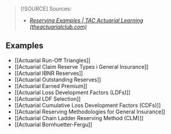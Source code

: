 > [!SOURCE] Sources:
> - *[Reserving Examples | TAC Actuarial Learning (theactuarialclub.com)](https://theactuarialclub.com/learn/reserving-examples/)*

## Examples

- [[Actuarial Run-Off Triangles]]
- [[Actuarial Claim Reserve Types i General Insurance]]
- [[Actuarial IBNR Reserves]]
- [[Actuarial Outstanding Reserves]]
- [[Actuarial Earned Premium]]
- [[Actuarial Loss Development Factors (LDFs)]]
- [[Actuarial LDF Selection]]
- [[Actuarial Cumulative Loss Development Factors (CDFs)]]
- [[Actuarial Reserving Methodologies for General Insurance]]
- [[Actuarial Chain Ladder Reserving Method (CLM)]]
- [[Actuarial Bornhuetter-Fergu]]